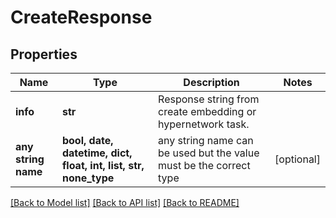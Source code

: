 # CreateResponse


## Properties
Name | Type | Description | Notes
------------ | ------------- | ------------- | -------------
**info** | **str** | Response string from create embedding or hypernetwork task. | 
**any string name** | **bool, date, datetime, dict, float, int, list, str, none_type** | any string name can be used but the value must be the correct type | [optional]

[[Back to Model list]](../README.md#documentation-for-models) [[Back to API list]](../README.md#documentation-for-api-endpoints) [[Back to README]](../README.md)


